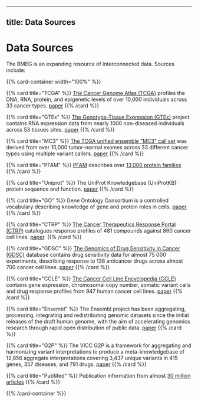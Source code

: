 
---
title: Data Sources
---

# Data Sources

The BMEG is an expanding resource of interconnected data. Sources include: 

{{% card-container width="100%" %}}

{{% card title="TCGA" %}}
[The Cancer Genome Atlas (TCGA)](https://cancergenome.nih.gov/) profiles the DNA, RNA, protein, and epigenetic levels of over 10,000 individuals across 33 cancer types.
<a href="https://www.ncbi.nlm.nih.gov/pmc/articles/PMC3919969/" target="_blank">paper</a>
{{% /card %}}


{{% card title="GTEx" %}}
[The Genotype-Tissue Expression (GTEx)](https://gtexportal.org/home/) project contains RNA expression data from nearly 1000 non-diseased individuals across 53 tissues sites. 
<a href="http://science.sciencemag.org/content/348/6235/648" target="_blank">paper</a>
{{% /card %}}

{{% card title="MC3" %}}
[The TCGA unified ensemble "MC3" call set](http://synapse.org/MC3) was derived from over 10,000 tumor-normal exomes across 33 different cancer types using multiple variant callers.
<a href="https://www.cell.com/cell-systems/fulltext/S2405-4712(18)30096-6" target="_blank">paper</a>
{{% /card %}}

{{% card title="PFAM" %}}
<a href="https://pfam.xfam.org/" target="_blank">PFAM</a> describes over <a href="https://www.ncbi.nlm.nih.gov/pubmed/22127870" target="_blank">13,000 protein families</a>
{{% /card %}}

{{% card title="Uniprot" %}}
The UniProt Knowledgebase (UniProtKB): protein sequence and function.
<a href="https://academic.oup.com/database/article/doi/10.1093/database/bar009/463132" target="_blank">paper</a>
{{% /card %}}

{{% card title="GO" %}}
Gene Ontology Consortium is a controlled vocabulary describing knowledge of gene and protein roles in cells.
<a href="https://www.ncbi.nlm.nih.gov/pubmed/10802651" target="_blank">paper</a>
{{% /card %}}

{{% card title="CTRP" %}}
[The Cancer Therapeutics Response Portal (CTRP)](https://portals.broadinstitute.org/ctrp/) catalogues response profiles of 481 compounds against 860 cancer cell lines. <a href="https://www.ncbi.nlm.nih.gov/pubmed/26482930" target="_blank">paper</a>.
{{% /card %}}

{{% card title="GDSC" %}}
 <a href="https://www.cancerRxgene.org" target="_blank">The Genomics of Drug Sensitivity in Cancer (GDSC)</a> database contains drug sensitivity data for almost 75 000 experiments, describing response to 138 anticancer drugs across almost 700 cancer cell lines.
<a href="https://www.ncbi.nlm.nih.gov/pmc/articles/PMC3531057/" target="_blank">paper</a>
{{% /card %}}

{{% card title="CCLE" %}}
[The Cancer Cell Line Encyclopedia (CCLE)](https://portals.broadinstitute.org/ccle) contains gene expression, chromosomal copy number, somatic variant calls and drug response profiles from 947 human cancer cell lines.
<a href="https://www.sciencedirect.com/science/article/pii/S0092867417306517" target="_blank">paper</a>
{{% /card %}}

{{% card title="Ensembl" %}}
The Ensembl project has been aggregating, processing, integrating and redistributing genomic datasets since the initial releases of the draft human genome, with the aim of accelerating genomics research through rapid open distribution of public data.
<a href="https://academic.oup.com/nar/article/46/D1/D754/4634002" target="_blank">paper</a>
{{% /card %}}

{{% card title="G2P" %}}
The VICC G2P is a framework for aggregating and harmonizing variant interpretations to produce a meta-knowledgebase of 12,856 aggregate interpretations covering 3,437 unique variants in 415 genes, 357 diseases, and 791 drugs.
<a href="https://www.biorxiv.org/content/biorxiv/early/2018/07/11/366856.full.pdf" target="_blank">paper</a>
{{% /card %}}

{{% card title="PubMed" %}}
Publication information from almost <a href="https://www.ncbi.nlm.nih.gov/pubmed/" target="_blank">30 million articles</a>
{{% /card %}}

{{% /card-container %}}
